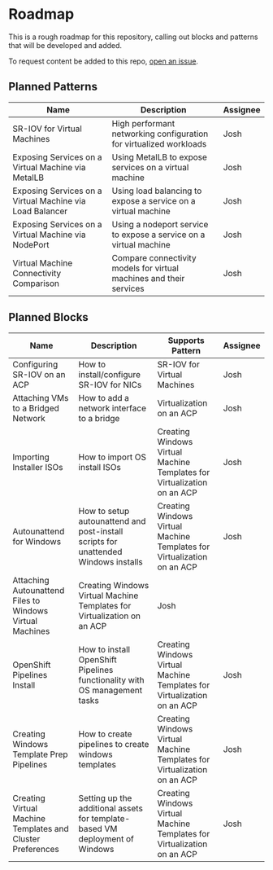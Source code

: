 # Roadmap
This is a rough roadmap for this repository, calling out blocks and patterns that will be developed and added.

To request content be added to this repo, [open an issue](https://github.com/RedHatEdge/patterns/issues/new/choose).

## Planned Patterns
| Name | Description | Assignee |
| --- | --- | --- |
| SR-IOV for Virtual Machines | High performant networking configuration for virtualized workloads | Josh |
| Exposing Services on a Virtual Machine via MetalLB | Using MetalLB to expose services on a virtual machine | Josh |
| Exposing Services on a Virtual Machine via Load Balancer | Using load balancing to expose a service on a virtual machine | Josh |
| Exposing Services on a Virtual Machine via NodePort | Using a nodeport service to expose a service on a virtual machine | Josh |
| Virtual Machine Connectivity Comparison | Compare connectivity models for virtual machines and their services | Josh |

## Planned Blocks
| Name | Description | Supports Pattern | Assignee |
| --- | --- | --- | --- |
| Configuring SR-IOV on an ACP | How to install/configure SR-IOV for NICs | SR-IOV for Virtual Machines | Josh |
| Attaching VMs to a Bridged Network | How to add a network interface to a bridge | Virtualization on an ACP | Josh |
| Importing Installer ISOs | How to import OS install ISOs | Creating Windows Virtual Machine Templates for Virtualization on an ACP | Josh |
| Autounattend for Windows | How to setup autounattend and post-install scripts for unattended Windows installs | Creating Windows Virtual Machine Templates for Virtualization on an ACP | Josh |
| Attaching Autounattend Files to Windows Virtual Machines | Creating Windows Virtual Machine Templates for Virtualization on an ACP | Josh |
| OpenShift Pipelines Install | How to install OpenShift Pipelines functionality with OS management tasks | Creating Windows Virtual Machine Templates for Virtualization on an ACP | Josh |
| Creating Windows Template Prep Pipelines | How to create pipelines to create windows templates | Creating Windows Virtual Machine Templates for Virtualization on an ACP | Josh |
| Creating Virtual Machine Templates and Cluster Preferences | Setting up the additional assets for template-based VM deployment of Windows | Creating Windows Virtual Machine Templates for Virtualization on an ACP| Josh |
